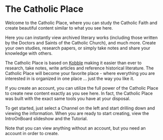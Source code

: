 # The Catholic Place

Welcome to the Catholic Place, where you can study the Catholic Faith and create beautiful content similar to what you see here. 

Here you can instantly view archived literary works (including those written by the Doctors and Saints of the Catholic Church), and much more. Create your own studies, research papers, or simply take notes and share your knowledge with others.

The Catholic Place is based on [Kobble](https://kobble.io) making it easier than ever to research, take notes, write articles and reference historical literature. The Catholic Place will become your favorite place - where everything you are interested in is organized in one place ... just the way you like it.

If you create an account, you can utilize the full power of the Catholic Place to create new content exactly as you see here. In fact, the Catholic Place was built with the exact same tools you have at your disposal. 

To get started, just select a Channel on the left and start drilling down and viewing the information. When you are ready to start creating, view the IntroOnBoard slideshow and the Tutorial.

Note that you can view anything without an account, but you need an account in order to create.